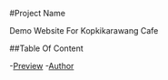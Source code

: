 #Project Name


Demo Website For Kopkikarawang Cafe

##Table Of Content

-[Preview](#preview)
-[Author](#author)



